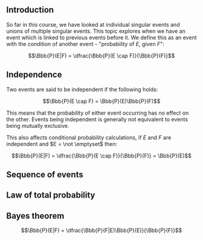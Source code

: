 ## Introduction

So far in this course, we have looked at individual singular events and unions of multiple singular events. This topic explores when we have an event which is linked to previous events before it. We define this as an event with the condition of another event - "probability of $E$, given $F$":

$$\Bbb{P}(E|F) = \dfrac{\Bbb{P}(E \cap F)}{\Bbb{P}(F)}$$

## Independence

Two events are said to be independent if the following holds:

$$\Bbb{P}(E \cap F) = \Bbb{P}(E)\Bbb{P}(F)$$

This means that the probability of either event occurring has no effect on the other. Events being independent is generally not equivalent to events being mutually exclusive.

This also affects conditional probability calculations, if $E$ and $F$ are independent and $E = \not \emptyset$ then:

$$\Bbb{P}(E|F) = \dfrac{\Bbb{P}(E \cap F)}{\Bbb{P}(F)} = \Bbb{P}(E)$$

## Sequence of events

## Law of total probability

## Bayes theorem

$$\Bbb{P}(E|F) = \dfrac{\Bbb{P}(F|E)\Bbb{P}(E)}{\Bbb{P}(F)}$$

<!-- $$\neq$$ -->
